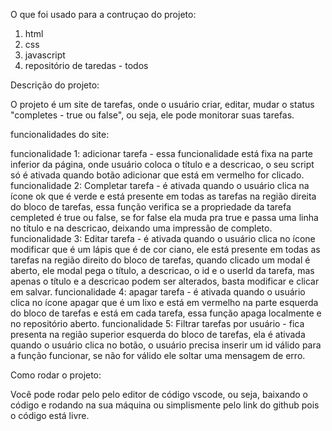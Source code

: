 O que foi usado para a contruçao do projeto:

1. html
2. css
3. javascript
4. repositório de taredas - todos

Descrição do projeto: 

O projeto é um site de tarefas, onde o usuário criar, editar, mudar o status "completes - true ou false", 
ou seja, ele pode monitorar suas tarefas.

funcionalidades do site:

funcionalidade 1: adicionar tarefa - essa funcionalidade está fixa na parte inferior da página, 
onde usuário coloca o título e a descricao, o seu script só é ativada quando botão adicionar que está 
em vermelho for clicado.
funcionalidade 2: Completar tarefa - é ativada quando o usuário clica na ícone ok que é verde e está
presente em todas as tarefas na região direita do bloco de tarefas, essa função verifica se a propriedade da tarefa
cempleted é true ou false, se for false ela muda pra true e passa uma linha no título e na descricao, 
deixando uma impressão de completo.
funcionalidade 3: Editar tarefa - é ativada quando o usuário clica no ícone modificar que é um lápis
que é de cor ciano, ele está presente em todas as tarefas na região direito do bloco de tarefas, quando clicado 
um modal é aberto, ele modal pega o título, a descricao, o id e o userId da tarefa, mas apenas o título e a descricao 
podem ser alterados, basta modificar e clicar em salvar.
funcionalidade 4: apagar tarefa - é ativada quando o usuário clica no ícone apagar que é um lixo e está em vermelho 
na parte esquerda do bloco de tarefas e está em cada tarefa, essa função apaga localmente e no repositório aberto.
funcionalidade 5: Filtrar tarefas por usuário - fica presenta na região superior esquerda do bloco de tarefas,
ela é ativada quando o usuário clica no botão, o usuário precisa inserir um id válido para a função  funcionar, 
se não for válido ele soltar uma mensagem de erro.

Como rodar o projeto:

Você pode rodar pelo pelo editor de código vscode, ou seja, baixando o código e rodando na sua máquina ou simplismente
pelo link do github pois o código está livre.